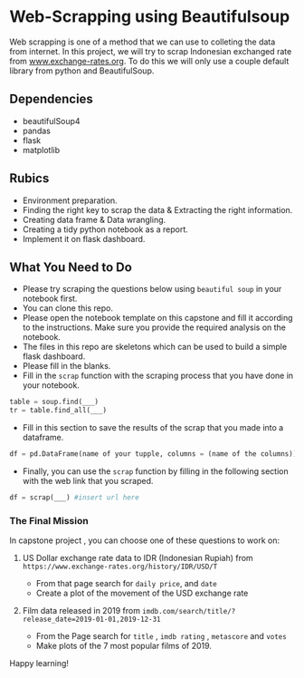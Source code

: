 # Web-Scrapping using Beautifulsoup

Web scrapping is one of a method that we can use to colleting the data from internet. In this project, we will try to scrap Indonesian exchanged rate from www.exchange-rates.org. To do this we will only use a couple default library from python and BeautifulSoup.

## Dependencies

- beautifulSoup4
- pandas
- flask
- matplotlib


## Rubics

- Environment preparation. 
- Finding the right key to scrap the data  & Extracting the right information.
- Creating data frame & Data wrangling. 
- Creating a tidy python notebook as a report. 
- Implement it on flask dashboard.


## What You Need to Do

* Please try scraping the questions below using `beautiful soup` in your notebook first.
* You can clone this repo.
* Please open the notebook template on this capstone and fill it according to the instructions. Make sure you provide the required analysis on the notebook.
* The files in this repo are skeletons which can be used to build a simple flask dashboard.
* Please fill in the blanks.
* Fill in the `scrap` function with the scraping process that you have done in your notebook.

```python
table = soup.find(___)
tr = table.find_all(___)
```

* Fill in this section to save the results of the scrap that you made into a dataframe.

```python
df = pd.DataFrame(name of your tupple, columns = (name of the columns))
```

* Finally, you can use the `scrap` function by filling in the following section with the web link that you scraped.

```python
df = scrap(___) #insert url here
```

### The Final Mission

In capstone project , you can choose one of these questions to work on:

1. US Dollar exchange rate data to IDR (Indonesian Rupiah) from `https://www.exchange-rates.org/history/IDR/USD/T`

    * From that page search for `daily price`, and `date`
    * Create a plot of the movement of the USD exchange rate
    
2. Film data released in 2019 from `imdb.com/search/title/?release_date=2019-01-01,2019-12-31`

    * From the Page search for `title` , `imdb rating` , `metascore` and `votes`
    * Make plots of the 7 most popular films of 2019.


Happy learning! 
